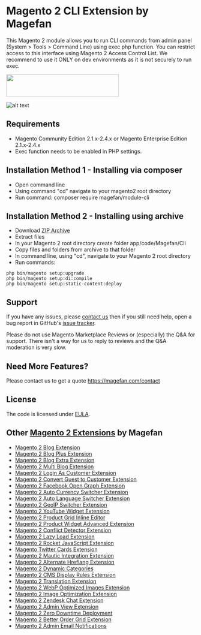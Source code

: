 # Magento 2 CLI Extension by Magefan

This Magento 2 module allows you to run CLI commands from admin panel (System > Tools > Command Line) using exec php function. You can restrict access to this interface using Magento 2 Access Control List. We recommend to use it ONLY on dev environments as it is not securely to run exec.

<a href="https://magefan.com/magento2-cli-extension"><img width="300" height="60" src="https://cm.magefan.com/mf_webp/png/media/wysiwyg/DOWNLOAD_NOW.webp"></a>

![alt text](https://magefan.com/media/wysiwyg/magento2-cli.png)

## Requirements
  * Magento Community Edition 2.1.x-2.4.x or Magento Enterprise Edition 2.1.x-2.4.x
  * Exec function needs to be enabled in PHP settings.

## Installation Method 1 - Installing via composer
  * Open command line
  * Using command "cd" navigate to your magento2 root directory
  * Run command: composer require magefan/module-cli

## Installation Method 2 - Installing using archive
  * Download [ZIP Archive](https://magefan.com/magento2-cli-extension)
  * Extract files
  * In your Magento 2 root directory create folder app/code/Magefan/Cli
  * Copy files and folders from archive to that folder
  * In command line, using "cd", navigate to your Magento 2 root directory
  * Run commands:
```
php bin/magento setup:upgrade
php bin/magento setup:di:compile
php bin/magento setup:static-content:deploy
```

## Support
If you have any issues, please [contact us](mailto:support@magefan.com)
then if you still need help, open a bug report in GitHub's
[issue tracker](https://github.com/magefan/module-cli/issues).

Please do not use Magento Marketplace Reviews or (especially) the Q&A for support.
There isn't a way for us to reply to reviews and the Q&A moderation is very slow.

## Need More Features?
Please contact us to get a quote
https://magefan.com/contact

## License
The code is licensed under [EULA](https://magefan.com/end-user-license-agreement).

## Other [Magento 2 Extensions](https://magefan.com/magento2-extensions) by Magefan
  * [Magento 2 Blog Extension](https://magefan.com/magento2-blog-extension)
  * [Magento 2 Blog Plus Extension](https://magefan.com/magento2-blog-extension/pricing)
  * [Magento 2 Blog Extra Extension](https://magefan.com/magento2-blog-extension/pricing)
  * [Magento 2 Multi Blog Extension](https://magefan.com/magento-2-multi-blog-extension)
  * [Magento 2 Login As Customer Extension](https://magefan.com/login-as-customer-magento-2-extension)
  * [Magento 2 Convert Guest to Customer Extension](https://magefan.com/magento2-convert-guest-to-customer)
  * [Magento 2 Facebook Open Graph Extension](https://magefan.com/magento-2-open-graph-extension-og-tags)
  * [Magento 2 Auto Currency Switcher Extension](https://magefan.com/magento-2-currency-switcher-auto-currency-by-country)
  * [Magento 2 Auto Language Switcher Extension](https://magefan.com/magento-2-auto-language-switcher)
  * [Magento 2 GeoIP Switcher Extension](https://magefan.com/magento-2-geoip-switcher-extension)
  * [Magento 2 YouTube Widget Extension](https://magefan.com/magento2-youtube-extension)
  * [Magento 2 Product Grid Inline Editor](https://magefan.com/magento-2-product-grid-inline-editor)
  * [Magento 2 Product Widget Advanced Extension](https://magefan.com/magento-2-product-widget)
  * [Magento 2 Conflict Detector Extension](https://magefan.com/magento2-conflict-detector)
  * [Magento 2 Lazy Load Extension](https://magefan.com/magento-2-image-lazy-load-extension)
  * [Magento 2 Rocket JavaScript Extension](https://magefan.com/rocket-javascript-deferred-javascript)
  * [Magento Twitter Cards Extension](https://magefan.com/magento-2-twitter-cards-extension)
  * [Magento 2 Mautic Integration Extension](https://magefan.com/magento-2-mautic-extension)
  * [Magento 2 Alternate Hreflang Extension](https://magefan.com/magento2-alternate-hreflang-extension)
  * [Magento 2 Dynamic Categories](https://magefan.com/magento-2-dynamic-categories)
  * [Magento 2 CMS Display Rules Extension](https://magefan.com/magento-2-cms-display-rules-extension)
  * [Magento 2 Translation Extension](https://magefan.com/magento-2-translation-extension)
  * [Magento 2 WebP Optimized Images Extension](https://magefan.com/magento-2-webp-optimized-images)
  * [Magento 2 Image Optimization Extension](https://magefan.com/magento-2-image-optimization)
  * [Magento 2 Zendesk Chat Extension](https://magefan.com/magento-2-zendesk-chat-extension)
  * [Magento 2 Admin View Extension](https://magefan.com/magento-2-admin-view-extension)
  * [Magento 2 Zero Downtime Deployment](https://magefan.com/blog/magento-2-zero-downtime-deployment)
  * [Magento 2 Better Order Grid Extension](https://magefan.com/magento-2-better-order-grid-extension)
  * [Magento 2 Admin Email Notifications](https://magefan.com/magento-2-admin-email-notifications)
